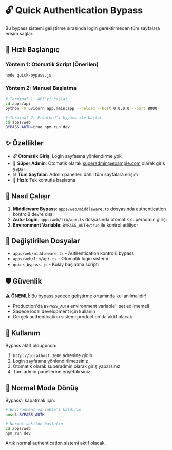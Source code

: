 # 🔓 Quick Authentication Bypass

Bu bypass sistemi geliştirme sırasında login gerektirmeden tüm sayfalara erişim sağlar.

## 🚀 Hızlı Başlangıç

### Yöntem 1: Otomatik Script (Önerilen)
```bash
node quick-bypass.js
```

### Yöntem 2: Manuel Başlatma
```bash
# Terminal 1: API'yi başlat
cd apps/api
python -m uvicorn app.main:app --reload --host 0.0.0.0 --port 8000

# Terminal 2: Frontend'i bypass ile başlat
cd apps/web
BYPASS_AUTH=true npm run dev
```

## ✨ Özellikler

- 🔓 **Otomatik Giriş**: Login sayfasına yönlendirme yok
- 👤 **Süper Admin**: Otomatik olarak superadmin@example.com olarak giriş yapar
- 🌐 **Tüm Sayfalar**: Admin panelleri dahil tüm sayfalara erişim
- 🚀 **Hızlı**: Tek komutla başlatma

## 🔧 Nasıl Çalışır

1. **Middleware Bypass**: `apps/web/middleware.ts` dosyasında authentication kontrolü devre dışı
2. **Auto-Login**: `apps/web/lib/api.ts` dosyasında otomatik superadmin girişi
3. **Environment Variable**: `BYPASS_AUTH=true` ile kontrol ediliyor

## 📁 Değiştirilen Dosyalar

- `apps/web/middleware.ts` - Authentication kontrolü bypass
- `apps/web/lib/api.ts` - Otomatik login sistemi
- `quick-bypass.js` - Kolay başlatma scripti

## 🛡️ Güvenlik

⚠️ **ÖNEMLİ**: Bu bypass sadece geliştirme ortamında kullanılmalıdır!

- Production'da `BYPASS_AUTH` environment variable'ı set edilmemeli
- Sadece local development için kullanın
- Gerçek authentication sistemi production'da aktif olacak

## 🎯 Kullanım

Bypass aktif olduğunda:

1. `http://localhost:3000` adresine gidin
2. Login sayfasına yönlendirilmezsiniz
3. Otomatik olarak superadmin olarak giriş yaparsınız
4. Tüm admin panellerine erişebilirsiniz

## 🔄 Normal Moda Dönüş

Bypass'ı kapatmak için:

```bash
# Environment variable'ı kaldırın
unset BYPASS_AUTH

# Normal şekilde başlatın
cd apps/web
npm run dev
```

Artık normal authentication sistemi aktif olacak.




